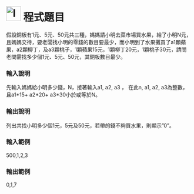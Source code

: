 <h1><img class="alignnone  wp-image-41" src="https://catmaoblog.files.wordpress.com/2016/10/3h9rzur.png" alt="Icon made by Popcorns Arts from www.flaticon.com" width="40" height="40" /> 程式題目</h1>
假設銅板有1元、5元、50元共三種，媽媽請小明去菜市場買水果，給了小明N元，且媽媽交待，要老闆找小明的零錢的數目要最少，而小明到了水果攤買了a1顆蘋果，a2顆柳丁，及a3顆桃子，1顆蘋果15元，1顆柳丁20元，1顆桃子30元，請問老問需找多少個1元、5元、50元，其銅板數目最少。<br>

<h3>輸入說明</h3>
先輸入媽媽給小明多少錢，N，接著輸入a1, a2, a3 ， 在此n, a1, a2, a3為整數，且a1*15+ a2*20+ a3*30小於或等於N。<br>

<h3>輸出說明</h3>
列出共找小明多少個1元，5元及50元，若帶的錢不夠買水果，則顯示”0”。<br>

<h3>輸入範例</h3>
500,1,2,3<br>

<h3>輸出範例</h3>
0,1,7<br>